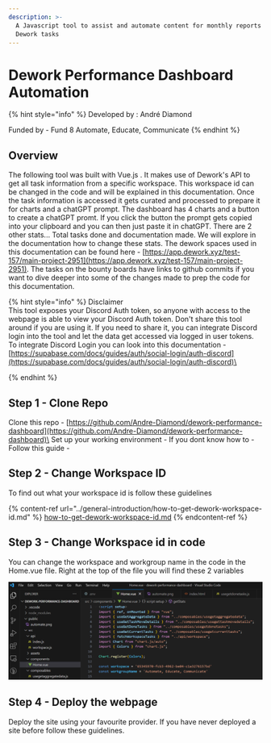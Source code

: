 ```yaml
---
description: >-
  A Javascript tool to assist and automate content for monthly reports based on
  Dework tasks
---
```


# Dework Performance Dashboard Automation

{% hint style="info" %}
Developed by : André Diamond

Funded by - Fund 8 Automate, Educate, Communicate
{% endhint %}

## Overview

The following tool was built with Vue.js . It makes use of Dework's API to get all task information from a specific workspace. This workspace id can be changed in the code and will be explained in this documentation. Once the task information is accessed it gets curated and processed to prepare it for charts and a chatGPT prompt. The dashboard has 4 charts and a button to create a chatGPT promt. If you click the button the prompt gets copied into your clipboard and you can then just paste it in chatGPT. There are 2 other stats... Total tasks done and documentation made. We will explore in the documentation how to change these stats. The dework spaces used in this documentation can be found here - [https://app.dework.xyz/test-157/main-project-2951](https://app.dework.xyz/test-157/main-project-2951). The tasks on the bounty boards have links to github commits if you want to dive deeper into some of the changes made to prep the code for this documentation.&#x20;

{% hint style="info" %}
Disclaimer\
This tool exposes your Discord Auth token, so anyone with access to the webpage is able to view your Discord Auth token. Don't share this tool around if you are using it. If you need to share it, you can integrate Discord login into the tool and let the data get accessed via logged in user tokens. To integrate Discord Login you can look into this documentation - [https://supabase.com/docs/guides/auth/social-login/auth-discord](https://supabase.com/docs/guides/auth/social-login/auth-discord)\

{% endhint %}

## Step 1 - Clone Repo

Clone this repo - [https://github.com/Andre-Diamond/dework-performance-dashboard](https://github.com/Andre-Diamond/dework-performance-dashboard)\
Set up your working environment - If you dont know how to - Follow this guide -&#x20;

## Step 2 - Change Workspace ID

To find out what your workspace id is follow these guidelines&#x20;

{% content-ref url="../general-introduction/how-to-get-dework-workspace-id.md" %}
[how-to-get-dework-workspace-id.md](../general-introduction/how-to-get-dework-workspace-id.md)
{% endcontent-ref %}

## Step 3 - Change Workspace id in code

You can change the workspace and workgroup name in the code in the Home.vue file. Right at the top of the file you will find these 2 variables

![](<../../.gitbook/assets/image (4).png>)

## Step 4 - Deploy the webpage

Deploy the site using your favourite provider. If you have never deployed a site before follow these guidelines.

